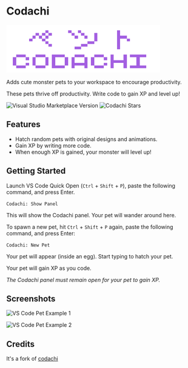 # Codachi

![codachi logo](https://github.com/blairjordan/codachi-vscode/raw/main/media/codachi-logo.png)

Adds cute monster pets to your workspace to encourage productivity.

These pets thrive off productivity. Write code to gain XP and level up!

![Visual Studio Marketplace Version](https://img.shields.io/visual-studio-marketplace/v/vanouri.enhancedcodachi)
![Codachi Stars](https://img.shields.io/github/stars/blairjordan/codachi?style=social)


## Features

- Hatch random pets with original designs and animations.
- Gain XP by writing more code.
- When enough XP is gained, your monster will level up!

## Getting Started

Launch VS Code Quick Open (`Ctrl` + `Shift` + `P`), paste the following command, and press Enter.

```
Codachi: Show Panel
```

This will show the Codachi panel. Your pet will wander around here.

To spawn a new pet, hit `Ctrl` + `Shift` + `P` again, paste the following command, and press Enter:

```
Codachi: New Pet
```

Your pet will appear (inside an egg). Start typing to hatch your pet.

Your pet will gain XP as you code.

<i>The Codachi panel must remain open for your pet to gain XP.</i>

## Screenshots

![VS Code Pet Example 1](https://github.com/blairjordan/codachi/raw/main/media/screenshot1.gif)

![VS Code Pet Example 2](https://github.com/blairjordan/codachi/raw/main/media/screenshot2.gif)

## Credits

It's a fork of [codachi](https://github.com/blairjordan/codachi)
